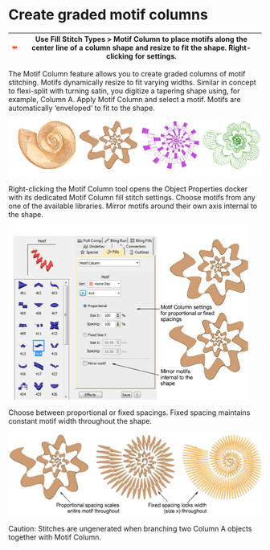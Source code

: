 # Create graded motif columns

| ![Motif_Columm.png](assets/Motif_Columm.png) | Use Fill Stitch Types > Motif Column to place motifs along the center line of a column shape and resize to fit the shape. Right-clicking for settings. |
| -------------------------------------------- | ------------------------------------------------------------------------------------------------------------------------------------------------------ |

The Motif Column feature allows you to create graded columns of motif stitching. Motifs dynamically resize to fit varying widths. Similar in concept to flexi-split with turning satin, you digitize a tapering shape using, for example, Column A. Apply Motif Column and select a motif. Motifs are automatically ‘enveloped’ to fit to the shape.

![MotifColumnSamples.png](assets/MotifColumnSamples.png)

Right-clicking the Motif Column tool opens the Object Properties docker with its dedicated Motif Column fill stitch settings. Choose motifs from any one of the available libraries. Mirror motifs around their own axis internal to the shape.

![MotifColumnMirror.png](assets/MotifColumnMirror.png)

Choose between proportional or fixed spacings. Fixed spacing maintains constant motif width throughout the shape.

![MotifColumnSpacings.png](assets/MotifColumnSpacings.png)

Caution: Stitches are ungenerated when branching two Column A objects together with Motif Column.
